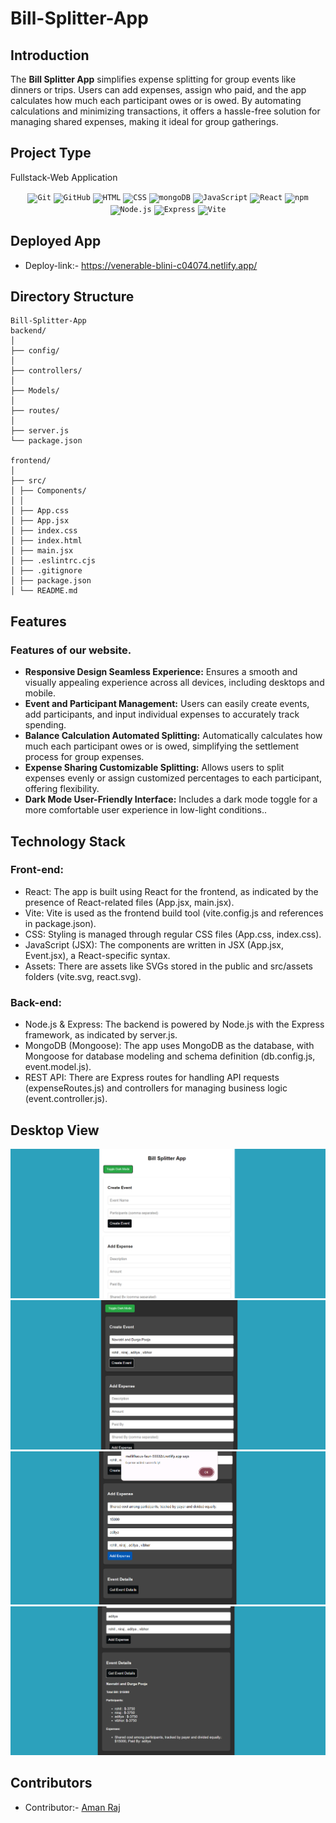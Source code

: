 # Bill-Splitter-App

## Introduction
The **Bill Splitter App** simplifies expense splitting for group events like dinners or trips. Users can add expenses, assign who paid, and the app calculates how much each participant owes or is owed. By automating calculations and minimizing transactions, it offers a hassle-free solution for managing shared expenses, making it ideal for group gatherings.

## Project Type
Fullstack-Web Application

<div align="center">
	<code><img width="50" src="https://user-images.githubusercontent.com/25181517/192108372-f71d70ac-7ae6-4c0d-8395-51d8870c2ef0.png" alt="Git" title="Git"/></code>
	<code><img width="50" src="https://user-images.githubusercontent.com/25181517/192108374-8da61ba1-99ec-41d7-80b8-fb2f7c0a4948.png" alt="GitHub" title="GitHub"/></code>
	<code><img width="50" src="https://user-images.githubusercontent.com/25181517/192158954-f88b5814-d510-4564-b285-dff7d6400dad.png" alt="HTML" title="HTML"/></code>
	<code><img width="50" src="https://user-images.githubusercontent.com/25181517/183898674-75a4a1b1-f960-4ea9-abcb-637170a00a75.png" alt="CSS" title="CSS"/></code>
	<code><img width="50" src="https://user-images.githubusercontent.com/25181517/182884177-d48a8579-2cd0-447a-b9a6-ffc7cb02560e.png" alt="mongoDB" title="mongoDB"/></code>
	<code><img width="50" src="https://user-images.githubusercontent.com/25181517/117447155-6a868a00-af3d-11eb-9cfe-245df15c9f3f.png" alt="JavaScript" title="JavaScript"/></code>
	<code><img width="50" src="https://user-images.githubusercontent.com/25181517/183897015-94a058a6-b86e-4e42-a37f-bf92061753e5.png" alt="React" title="React"/></code>
	<code><img width="50" src="https://user-images.githubusercontent.com/25181517/121401671-49102800-c959-11eb-9f6f-74d49a5e1774.png" alt="npm" title="npm"/></code>
	<code><img width="50" src="https://user-images.githubusercontent.com/25181517/183568594-85e280a7-0d7e-4d1a-9028-c8c2209e073c.png" alt="Node.js" title="Node.js"/></code>
	<code><img width="50" src="https://user-images.githubusercontent.com/25181517/183859966-a3462d8d-1bc7-4880-b353-e2cbed900ed6.png" alt="Express" title="Express"/></code>
	<code><img width="50" src="https://github-production-user-asset-6210df.s3.amazonaws.com/62091613/261395532-b40892ef-efb8-4b0e-a6b5-d1cfc2f3fc35.png" alt="Vite" title="Vite"/></code>
	
</div>

## Deployed App

- Deploy-link:- https://venerable-blini-c04074.netlify.app/
  

## Directory Structure

```
Bill-Splitter-App
backend/
│
├── config/
│
├── controllers/
│
├── Models/
│
├── routes/
│
├── server.js
└── package.json

frontend/
│
├── src/
│ ├── Components/
│ │
│ ├── App.css
│ ├── App.jsx
│ ├── index.css
│ ├── index.html
│ ├── main.jsx
│ ├── .eslintrc.cjs
│ ├── .gitignore
│ ├── package.json
│ └── README.md
```

## Features

### Features of our website.

- **Responsive Design Seamless Experience:** Ensures a smooth and visually appealing experience across all devices, including desktops and mobile.
- **Event and Participant Management:** Users can easily create events, add participants, and input individual expenses to accurately track spending.
- **Balance Calculation Automated Splitting:** Automatically calculates how much each participant owes or is owed, simplifying the settlement process for group expenses.
- **Expense Sharing Customizable Splitting:** Allows users to split expenses evenly or assign customized percentages to each participant, offering flexibility.
- **Dark Mode User-Friendly Interface:** Includes a dark mode toggle for a more comfortable user experience in low-light conditions..



## Technology Stack

### Front-end:
- React: The app is built using React for the frontend, as indicated by the presence of React-related files (App.jsx, main.jsx).
- Vite: Vite is used as the frontend build tool (vite.config.js and references in package.json).
- CSS: Styling is managed through regular CSS files (App.css, index.css).
- JavaScript (JSX): The components are written in JSX (App.jsx, Event.jsx), a React-specific syntax.
- Assets: There are assets like SVGs stored in the public and src/assets folders (vite.svg, react.svg).

### Back-end:
- Node.js & Express: The backend is powered by Node.js with the Express framework, as indicated by server.js.
- MongoDB (Mongoose): The app uses MongoDB as the database, with Mongoose for database modeling and schema definition (db.config.js, event.model.js).
- REST API: There are Express routes for handling API requests (expenseRoutes.js) and controllers for managing business logic (event.controller.js).


## Desktop View
![Screenshot 2024-10-23 124857](https://github.com/amanraj98523/Bill-Splitter-App/blob/main/pic-1.png)
![Screenshot 2024-10-23 124449](https://github.com/amanraj98523/Bill-Splitter-App/blob/main/pic-2.png)
![Screenshot 2024-10-23 124514](https://github.com/amanraj98523/Bill-Splitter-App/blob/main/pic-3.png)
![Screenshot 2024-10-23 124514](https://github.com/amanraj98523/Bill-Splitter-App/blob/main/pic-4.png)

## Contributors
- Contributor:- [Aman Raj](https://github.com/amanraj98523)

